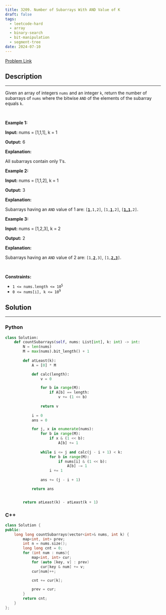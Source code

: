 ```yaml
---
title: 3209. Number of Subarrays With AND Value of K
draft: false
tags: 
  - leetcode-hard
  - array
  - binary-search
  - bit-manipulation
  - segment-tree
date: 2024-07-10
---
```


[Problem Link](https://leetcode.com/problems/number-of-subarrays-with-and-value-of-k/)

## Description

---
<p>Given an array of integers <code>nums</code> and an integer <code>k</code>, return the number of <span data-keyword="subarray-nonempty">subarrays</span> of <code>nums</code> where the bitwise <code>AND</code> of the elements of the subarray equals <code>k</code>.</p>

<p>&nbsp;</p>
<p><strong class="example">Example 1:</strong></p>

<div class="example-block">
<p><strong>Input:</strong> <span class="example-io">nums = [1,1,1], k = 1</span></p>

<p><strong>Output:</strong> <span class="example-io">6</span></p>

<p><strong>Explanation:</strong></p>

<p>All subarrays contain only 1&#39;s.</p>
</div>

<p><strong class="example">Example 2:</strong></p>

<div class="example-block">
<p><strong>Input:</strong> <span class="example-io">nums = [1,1,2], k = 1</span></p>

<p><strong>Output:</strong> <span class="example-io">3</span></p>

<p><strong>Explanation:</strong></p>

<p>Subarrays having an <code>AND</code> value of 1 are: <code>[<u><strong>1</strong></u>,1,2]</code>, <code>[1,<u><strong>1</strong></u>,2]</code>, <code>[<u><strong>1,1</strong></u>,2]</code>.</p>
</div>

<p><strong class="example">Example 3:</strong></p>

<div class="example-block">
<p><strong>Input:</strong> <span class="example-io">nums = [1,2,3], k = 2</span></p>

<p><strong>Output:</strong> <span class="example-io">2</span></p>

<p><strong>Explanation:</strong></p>

<p>Subarrays having an <code>AND</code> value of 2 are: <code>[1,<b><u>2</u></b>,3]</code>, <code>[1,<u><strong>2,3</strong></u>]</code>.</p>
</div>

<p>&nbsp;</p>
<p><strong>Constraints:</strong></p>

<ul>
	<li><code>1 &lt;= nums.length &lt;= 10<sup>5</sup></code></li>
	<li><code>0 &lt;= nums[i], k &lt;= 10<sup>9</sup></code></li>
</ul>


## Solution

---
### Python
``` py title='number-of-subarrays-with-and-value-of-k'
class Solution:
    def countSubarrays(self, nums: List[int], k: int) -> int:
        N = len(nums)
        M = max(nums).bit_length() + 1
        
        def atLeast(k):
            A = [0] * M

            def calc(length):
                v = 0

                for b in range(M):
                    if A[b] == length:
                        v += (1 << b)
                
                return v
            
            i = 0
            ans = 0

            for j, x in enumerate(nums):
                for b in range(M):
                    if x & (1 << b):
                        A[b] += 1
                
                while i <= j and calc(j - i + 1) < k:
                    for b in range(M):
                        if nums[i] & (1 << b):
                            A[b] -= 1
                    i += 1
                
                ans += (j - i + 1)

            return ans


        return atLeast(k) - atLeast(k + 1)
```
### C++
``` cpp title='number-of-subarrays-with-and-value-of-k'
class Solution {
public:
    long long countSubarrays(vector<int>& nums, int k) {
        map<int, int> prev;
        int n = nums.size();
        long long cnt = 0;
        for (int num : nums){
            map<int, int> cur;
            for (auto [key, v] : prev)
                cur[key & num] += v;
            cur[num]++;

            cnt += cur[k];

            prev = cur;
        }
        return cnt;
    }
};
```

